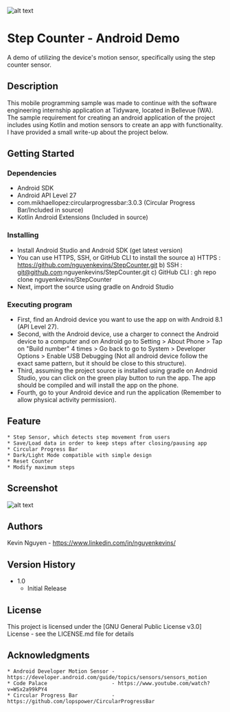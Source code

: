 ![alt text](https://github.com/nguyenkevins/StepCounter-AndroidDemo/blob/main/ProjectImageStepCounter.png)

# Step Counter - Android Demo

A demo of utilizing the device's motion sensor, specifically using the step counter sensor.

## Description

This mobile programming sample was made to continue with the software engineering internship application at Tidyware, located in Bellevue (WA). The sample requirement for creating an android application of the project includes using Kotlin and motion sensors to create an app with functionality. I have provided a small write-up about the project below. 

## Getting Started 

### Dependencies

* Android SDK
* Android API Level 27
* com.mikhaellopez:circularprogressbar:3.0.3 (Circular Progress Bar/Included in source)
* Kotlin Android Extensions (Included in source)

### Installing

* Install Android Studio and Android SDK (get latest version)
* You can use HTTPS, SSH, or GitHub CLI to install the source
  a) HTTPS      : https://github.com/nguyenkevins/StepCounter.git
  b) SSH        : git@github.com:nguyenkevins/StepCounter.git
  c) GitHub CLI : gh repo clone nguyenkevins/StepCounter
* Next, import the source using gradle on Android Studio

### Executing program

* First, find an Android device you want to use the app on with Android 8.1 (API Level 27).  
* Second, with the Android device, use a charger to connect the Android device to a computer and on Android go to Setting > About Phone > Tap on "Build number" 4 times > Go back to go to System > Developer Options > Enable USB Debugging (Not all android device follow the exact same pattern, but it should be close to this structure).
* Third, assuming the project source is installed using gradle on Android Studio, you can click on the green play button to run the app. The app should be compiled and will install the app on the phone.
* Fourth, go to your Android device and run the application (Remember to allow physical activity permission).

## Feature

```
* Step Sensor, which detects step movement from users
* Save/Load data in order to keep steps after closing/pausing app
* Circular Progress Bar
* Dark/Light Mode compatible with simple design
* Reset Counter
* Modify maximum steps
```

## Screenshot
![alt text](https://github.com/nguyenkevins/StepCounter-AndroidDemo/blob/main/StepCounterScreenshots.png)

## Authors

Kevin Nguyen - https://www.linkedin.com/in/nguyenkevins/


## Version History

* 1.0
    * Initial Release

## License

This project is licensed under the [GNU General Public License v3.0] License - see the LICENSE.md file for details

## Acknowledgments

```
* Android Developer Motion Sensor - https://developer.android.com/guide/topics/sensors/sensors_motion
* Code Palace                     - https://www.youtube.com/watch?v=WSx2a99kPY4
* Circular Progress Bar           - https://github.com/lopspower/CircularProgressBar
```
